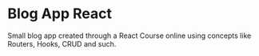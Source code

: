 ﻿# Blog App React
 
Small blog app created through a React Course online using concepts like Routers, Hooks, CRUD and such.
